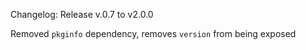 Changelog: 
 Release v.0.7 to v2.0.0

 Removed `pkginfo` dependency, removes `version` from being exposed

